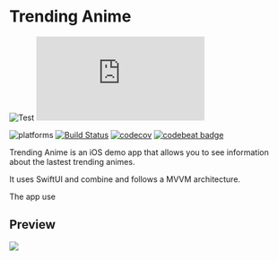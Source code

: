 # Trending Anime

![Test](https://img.shields.io/badge/platforms-iPhone-lightgrey) ![GitHub stars](https://img.shields.io/github/stars/scottydocs/README-template.md?style=social)

![platforms](https://img.shields.io/badge/platforms-iPhone%20%7C%20iPad%20%7C%20macOS-lightgrey) [![Build Status](https://travis-ci.com/nalexn/clean-architecture-swiftui.svg?branch=master)](https://travis-ci.com/nalexn/clean-architecture-swiftui) [![codecov](https://codecov.io/gh/nalexn/clean-architecture-swiftui/branch/master/graph/badge.svg)](https://codecov.io/gh/nalexn/clean-architecture-swiftui) [![codebeat badge](https://codebeat.co/badges/db33561b-0b2b-4ee1-a941-a08efbd0ebd7)](https://codebeat.co/projects/github-com-nalexn-clean-architecture-swiftui-master)

Trending Anime is an iOS demo app that allows you to see information about the lastest trending animes.

It uses SwiftUI and combine and follows a MVVM architecture.

The app use 

## Preview
![](normal.gif)